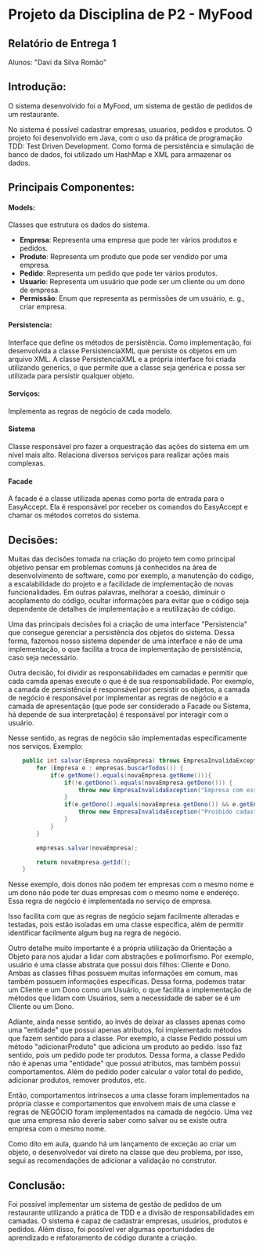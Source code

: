 # Projeto da Disciplina de P2 - MyFood

## Relatório de Entrega 1

Alunos: "Davi da Silva Romão"

## Introdução:

O sistema desenvolvido foi o MyFood, um sistema de gestão de pedidos de um restaurante.

No sistema é possível cadastrar empresas, usuarios, pedidos e produtos.
O projeto foi desenvolvido em Java, com o uso da prática de programação TDD: Test Driven Development. Como forma de persistência e simulação de banco de dados, foi utilizado um HashMap e XML para armazenar os dados.

## Principais Componentes:

#### Models:

Classes que estrutura os dados do sistema.

- **Empresa**: Representa uma empresa que pode ter vários produtos e pedidos.
- **Produto**: Representa um produto que pode ser vendido por uma empresa.
- **Pedido**: Representa um pedido que pode ter vários produtos.
- **Usuario**: Representa um usuário que pode ser um cliente ou um dono de empresa.
- **Permissão**: Enum que representa as permissões de um usuário, e. g., criar empresa.

#### Persistencia:

Interface que define os métodos de persistência. Como implementação, foi desenvolvida a classe PersistenciaXML que persiste os objetos em um arquivo XML.
A classe PersistenciaXML e a própria interface foi criada utilizando generics, o que permite que a classe seja genérica e possa ser utilizada para persistir qualquer objeto.

#### Serviços:

Implementa as regras de negócio de cada modelo.

#### Sistema

Classe responsável pro fazer a orquestração das ações do sistema em um nível mais alto. Relaciona diversos serviços para realizar ações mais complexas.

#### Facade

A facade é a classe utilizada apenas como porta de entrada para o EasyAccept. Ela é responsável por receber os comandos do EasyAccept e chamar os métodos corretos do sistema.

## Decisões:

Muitas das decisões tomada na criação do projeto tem como principal objetivo pensar em problemas comuns já conhecidos na área de desenvolvimento de software, como por exemplo, a manutenção do código, a escalabilidade do projeto e a facilidade de implementação de novas funcionalidades. Em outras palavras, melhorar a coesão, diminuir o acoplamento do código, ocultar informações para evitar que o código seja dependente de detalhes de implementação e a reutilização de código.

Uma das principais decisões foi a criação de uma interface "Persistencia" que consegue gerenciar a persistência dos objetos do sistema. Dessa forma, fazemos nosso sistema depender de uma interface e não de uma implementação, o que facilita a troca de implementação de persistência, caso seja necessário.

Outra decisão, foi dividir as responsabilidades em camadas e permitir que cada camda apenas execute o que é de sua responsabilidade. Por exemplo, a camada de persistência é responsável por persistir os objetos, a camada de negócio é responsável por implementar as regras de negócio e a camada de apresentação (que pode ser considerado a Facade ou Sistema, há depende de sua interpretação) é responsável por interagir com o usuário.

Nesse sentido, as regras de negócio são implementadas especificamente nos serviços. Exemplo:

```java
    public int salvar(Empresa novaEmpresa) throws EmpresaInvalidaException {
        for (Empresa e : empresas.buscarTodos()) {
            if(e.getNome().equals(novaEmpresa.getNome())){
                if(!e.getDono().equals(novaEmpresa.getDono())) {
                    throw new EmpresaInvalidaException("Empresa com esse nome ja existe");
                }
                if(e.getDono().equals(novaEmpresa.getDono()) && e.getEndereco().equals(novaEmpresa.getEndereco())) {
                    throw new EmpresaInvalidaException("Proibido cadastrar duas empresas com o mesmo nome e local");
                }
            }
        }

        empresas.salvar(novaEmpresa);

        return novaEmpresa.getId();
    }
```

Nesse exemplo, dois donos não podem ter empresas com o mesmo nome e um dono não pode ter duas empresas com o mesmo nome e endereço. Essa regra de negócio é implementada no serviço de empresa.

Isso facilita com que as regras de negócio sejam facilmente alteradas e testadas, pois estão isoladas em uma classe específica, além de permitir identificar facilmente algum bug na regra de negócio.

Outro detalhe muito importante é a própria utilização da Orientação a Objeto para nos ajudar a lidar com abstrações e polimorfismo. Por exemplo, usuário é uma classe abstrata que possui dois filhos: Cliente e Dono. Ambas as classes filhas possuem muitas informações em comum, mas também possuem informações específicas. Dessa forma, podemos tratar um Cliente e um Dono como um Usuário, o que facilita a implementação de métodos que lidam com Usuários, sem a necessidade de saber se é um Cliente ou um Dono.

Adiante, ainda nesse sentido, ao invés de deixar as classes apenas como uma "entidade" que possui apenas atributos, foi implementado métodos que fazem sentido para a classe. Por exemplo, a classe Pedido possui um método "adicionarProduto" que adiciona um produto ao pedido. Isso faz sentido, pois um pedido pode ter produtos. Dessa forma, a classe Pedido não é apenas uma "entidade" que possui atributos, mas também possui comportamentos. Além do pedido poder calcular o valor total do pedido, adicionar produtos, remover produtos, etc.

Então, comportamentos intrínsecos a uma classe foram implementados na própria classe e comportamentos que envolvem mais de uma classe e regras de NEGÓCIO foram implementados na camada de negócio. Uma vez que uma empresa não deveria saber como salvar ou se existe outra empresa com o mesmo nome.

Como dito em aula, quando há um lançamento de exceção ao criar um objeto, o desenvolvedor vai direto na classe que deu problema, por isso, segui as recomendações de adicionar a validação no construtor.

## Conclusão:

Foi possível implementar um sistema de gestão de pedidos de um restaurante utilizando a prática de TDD e a divisão de responsabilidades em camadas. O sistema é capaz de cadastrar empresas, usuários, produtos e pedidos. Além disso, foi possível ver algumas oportunidades de aprendizado e refatoramento de código durante a criação.
